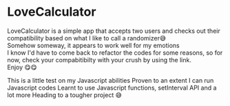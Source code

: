 # LoveCalculator

LoveCalculator is a simple app that accepts two users and checks out their compatibility based on what I like to call a randomizer😅<br/>
Somehow someway, it appears to work well for my emotions <br/>
I know I'd have to come back to refactor the codes for some reasons, so for now, check your compabitibilty with your crush by using the link.
<br/>
Enjoy 😋😋

This is a little test on my Javascript abilities 
Proven to an extent I can run Javascript codes
Learnt to use Javascript functions, setInterval API and a lot more
Heading to a tougher project 😅
